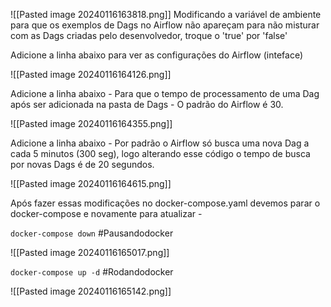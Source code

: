![[Pasted image 20240116163818.png]]
Modificando a variável de ambiente para que os exemplos de Dags no Airflow não apareçam para não misturar com as Dags criadas pelo desenvolvedor, troque o 'true' por 'false'

Adicione a linha abaixo para ver as configurações do Airflow (inteface)

![[Pasted image 20240116164126.png]]

Adicione a linha abaixo - Para que o tempo de processamento de uma Dag após ser adicionada na pasta de Dags - O padrão do Airflow é 30.

![[Pasted image 20240116164355.png]]

Adicione a linha abaixo - Por padrão o Airflow só busca uma nova Dag a cada 5 minutos (300 seg), logo alterando esse código o tempo de busca por novas Dags é de 20 segundos.

![[Pasted image 20240116164615.png]]

Após fazer essas modificações no docker-compose.yaml devemos parar o docker-compose e novamente para atualizar - 

`docker-compose down` #Pausandodocker

![[Pasted image 20240116165017.png]]

`docker-compose up -d`  #Rodandodocker

![[Pasted image 20240116165142.png]]
